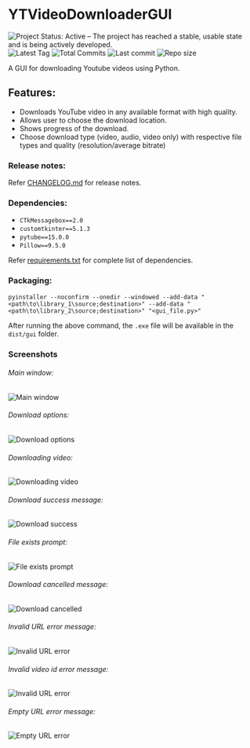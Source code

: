 # **YTVideoDownloaderGUI**

![Project Status: Active – The project has reached a stable, usable state and is being actively developed.](https://www.repostatus.org/badges/latest/active.svg)  ![Latest Tag](https://img.shields.io/github/v/tag/AjayRangarajan/YTVideoDownloaderGUI)  ![Total Commits](https://img.shields.io/github/commit-activity/t/AjayRangarajan/YTVideoDownloaderGUI)  ![Last commit](https://img.shields.io/github/last-commit/AjayRangarajan/YTVideoDownloaderGUI)  ![Repo size](https://img.shields.io/github/repo-size/AjayRangarajan/YTVideoDownloaderGUI)


A GUI for downloading Youtube videos using Python.

## Features:

* Downloads YouTube video in any available format with high quality.
* Allows user to choose the download location.
* Shows progress of the download.
* Choose download type (video, audio, video only) with respective file types and quality (resolution/average bitrate)

### Release notes:

Refer [CHANGELOG.md](CHANGELOG.md) for release notes.

### Dependencies:

* `CTkMessagebox==2.0`
* `customtkinter==5.1.3`
* `pytube==15.0.0`
* `Pillow==9.5.0`

Refer [requirements.txt](requirements.txt) for complete list of dependencies.

### Packaging:

`pyinstaller --noconfirm --onedir --windowed --add-data "<path\to\library_1\source;destination>" --add-data "<path\to\library_2\source;destination>" "<gui_file.py>"`

After running the above command, the `.exe` file will be available in the `dist/gui` folder.

### Screenshots

###### Main window:

![Main window](images/screenshots/v0.5.4/main_window_v0.5.4.png)

###### Download options:

![Download options](images/screenshots/v0.5.4/download_options_v0.5.4.png)

###### Downloading video:

![Downloading video](images/screenshots/v0.5.5/downloading_video_v0.5.5.png)

###### Download success message:

![Download success](images/screenshots/v0.2.1/download_success_v0.2.1.png)

###### File exists prompt:

![File exists prompt](images/screenshots/v0.4.3/file_exists_prompt_v0.4.3.png)

###### Download cancelled message:

![Download cancelled](images/screenshots/v0.2.1/download_cancelled_v0.2.1.png)

###### Invalid URL error message:

![Invalid URL error](images/screenshots/v0.2.1/invalid_url_error_v0.2.1.png)

###### Invalid video id error message:

![Invalid URL error](images/screenshots/v0.2.1/invalid_video_id_error_v0.2.1.png)

###### Empty URL error message:

![Empty URL error](images/screenshots/v0.2.1/empty_url_error_v0.2.1.png)
